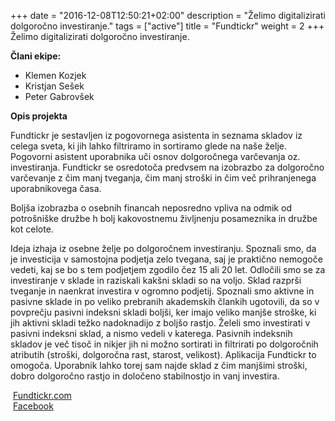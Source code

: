 +++
date = "2016-12-08T12:50:21+02:00"
description = "Želimo digitalizirati dolgoročno investiranje."
tags = ["active"]
title = "Fundtickr"
weight = 2
+++
Želimo digitalizirati dolgoročno investiranje.
<!--more-->

**Člani ekipe:**

- Klemen Kozjek
- Kristjan Sešek
- Peter Gabrovšek

**Opis projekta**

Fundtickr je sestavljen iz pogovornega asistenta in seznama skladov iz celega sveta, ki jih lahko filtriramo in sortiramo glede na naše želje.
Pogovorni asistent uporabnika uči osnov dolgoročnega varčevanja oz. investiranja. Fundtickr se osredotoča predvsem na izobrazbo za dolgoročno varčevanje z čim manj tveganja, čim manj stroški in čim več prihranjenega uporabnikovega časa.

Boljša izobrazba o osebnih financah neposredno vpliva na odmik od potrošniške družbe h bolj kakovostnemu življnenju posameznika in družbe kot celote.

Ideja izhaja iz osebne želje po dolgoročnem investiranju. Spoznali smo, da je investicija v samostojna podjetja zelo tvegana, saj je praktično nemogoče vedeti, kaj se bo s tem podjetjem zgodilo čez 15 ali 20 let. Odločili smo se za investiranje v sklade in raziskali kakšni skladi so na voljo. Sklad razprši tveganje in naenkrat investira v ogromno podjetij. Spoznali smo aktivne in pasivne sklade in po veliko prebranih akademskih člankih ugotovili, da so v povprečju pasivni indeksni skladi boljši, ker imajo veliko manjše stroške, ki jih aktivni skladi težko nadoknadijo z boljšo rastjo.
Želeli smo investirati v pasivni indeksni sklad, a nismo vedeli v katerega. Pasivnih indeksnih skladov je več tisoč in nikjer jih ni možno sortirati in filtrirati po dolgoročnih atributih (stroški, dolgoročna rast, starost, velikost). Aplikacija Fundtickr to omogoča. Uporabnik lahko torej sam najde sklad z čim manjšimi stroški, dobro dolgoročno rastjo in določeno stabilnostjo in vanj investira.

<i class="fa fa-home fa-fw">&nbsp;</i>[Fundtickr.com](https://fundtickr.com)  
<i class="fa fa-facebook fa-fw">&nbsp;</i>[Facebook](https://www.facebook.com/fundtickr)
